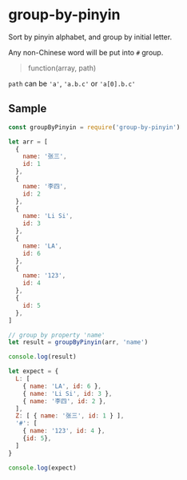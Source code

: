# group-by-pinyin

Sort by pinyin alphabet, and group by initial letter.

Any non-Chinese word will be put into `#` group.

> function(array, path)

`path` can be `'a'`, `'a.b.c'` or `'a[0].b.c'`

## Sample

```js
const groupByPinyin = require('group-by-pinyin')

let arr = [
  {
    name: '张三',
    id: 1
  },
  {
    name: '李四',
    id: 2
  },
  {
    name: 'Li Si',
    id: 3
  },
  {
    name: 'LA',
    id: 6
  },
  {
    name: '123',
    id: 4
  },
  {
    id: 5
  },
]

// group by property 'name'
let result = groupByPinyin(arr, 'name')

console.log(result)

let expect = {
  L: [
    { name: 'LA', id: 6 },
    { name: 'Li Si', id: 3 },
    { name: '李四', id: 2 },
  ],
  Z: [ { name: '张三', id: 1 } ],
  '#': [
    { name: '123', id: 4 },
    {id: 5},
  ]
}

console.log(expect)

```
